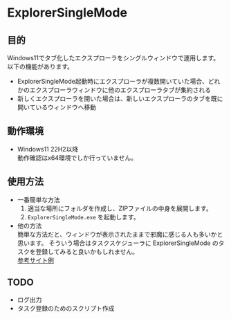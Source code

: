 # ExplorerSingleMode

## 目的

Windows11でタブ化したエクスプローラをシングルウィンドウで運用します。  
以下の機能があります。
- ExplorerSingleMode起動時にエクスプローラが複数開いていた場合、どれかのエクスプローラウィンドウに他のエクスプローラタブが集約される
- 新しくエクスプローラを開いた場合は、新しいエクスプローラのタブを既に開いているウィンドウへ移動

## 動作環境

- Windows11 22H2以降  
  動作確認はx64環境でしか行っていません。

## 使用方法

- 一番簡単な方法
  1. 適当な場所にフォルダを作成し、ZIPファイルの中身を展開します。
  1. `ExplorerSingleMode.exe` を起動します。
- 他の方法  
簡単な方法だと、ウィンドウが表示されたままで邪魔に感じる人も多いかと思います。
そういう場合はタスクスケジューラに ExplorerSingleMode のタスクを登録してみると良いかもしれません。  
[参考サイト例](https://jm1xtk.com/cnt/21_autoup/index.php)

## TODO

- ログ出力
- タスク登録のためのスクリプト作成
